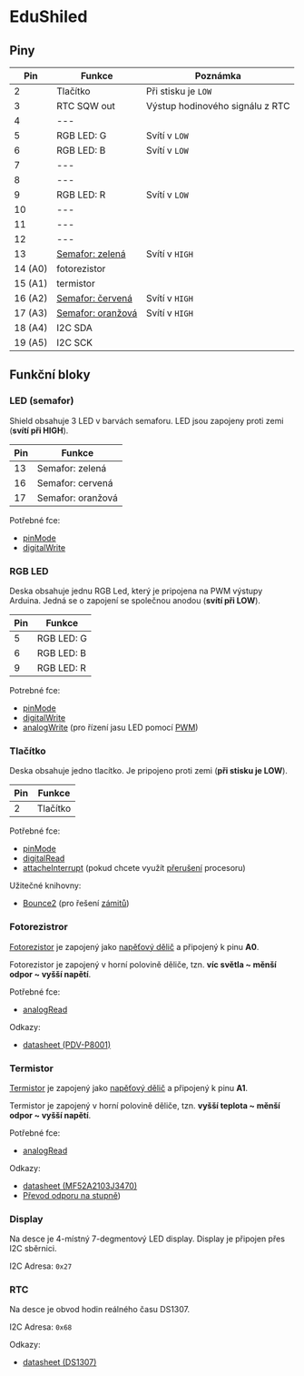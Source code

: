 # EduShiled

## Piny

| Pin     | Funkce  | Poznámka |
| ------- | ---- | ---- |
| 2       | Tlačítko | Při stisku je `LOW` |
| 3       | RTC SQW out | Výstup hodinového signálu z RTC |
| 4       | --- |  |
| 5       | RGB LED: G | Svítí v `LOW` |
| 6       | RGB LED: B | Svítí v `LOW` |
| 7       | --- |  |
| 8       | --- |  |
| 9       | RGB LED: R | Svítí v `LOW` |
| 10      | --- |  |
| 11      | --- |  |
| 12      | --- |  |
| 13      | [Semafor: zelená](#led-semafor) | Svítí v `HIGH` |
| 14 (A0) | fotorezistor |  |
| 15 (A1) | termistor |  |
| 16 (A2) | [Semafor: červená](#led-semafor) | Svítí v `HIGH` |
| 17 (A3) | [Semafor: oranžová](#led-semafor) | Svítí v `HIGH` |
| 18 (A4) | I2C SDA |  |
| 19 (A5) | I2C SCK |  |

## Funkční bloky

### LED (semafor)

Shield obsahuje 3 LED v barvách semaforu. LED jsou zapojeny proti zemi (**svítí při HIGH**).

| Pin | Funkce   |
| --- | --- |
| 13 | Semafor: zelená |
| 16 | Semafor: cervená |
| 17 | Semafor: oranžová |

Potřebné fce:
- [pinMode](https://www.arduino.cc/en/Reference/PinMode)
- [digitalWrite](https://www.arduino.cc/en/Reference/DigitalWrite)

### RGB LED 

Deska obsahuje jednu RGB Led, který je pripojena na PWM výstupy Arduina. Jedná se o zapojení se společnou anodou (**svítí při LOW**). 

| Pin | Funkce   |
| --- | --- |
| 5   | RGB LED: G |
| 6   | RGB LED: B |
| 9   | RGB LED: R |

Potrebné fce:
- [pinMode](https://www.arduino.cc/en/Reference/PinMode)
- [digitalWrite](https://www.arduino.cc/en/Reference/DigitalWrite)
- [analogWrite](https://www.arduino.cc/en/Reference/AnalogWrite) (pro řízení jasu LED pomocí [PWM](https://en.wikipedia.org/wiki/Pulse-width_modulation))

### Tlačítko

Deska obsahuje jedno tlacítko. Je pripojeno proti zemi (**při stisku je LOW**). 

| Pin | Funkce   |
| --- | --- |
| 2   | Tlačítko |

Potřebné fce:
- [pinMode](https://www.arduino.cc/en/Reference/PinMode)
- [digitalRead](https://www.arduino.cc/en/Reference/DigitalRead)
- [attacheInterrupt](https://www.arduino.cc/en/Reference/AttachInterrupt) (pokud chcete využít [přerušení](https://en.wikipedia.org/wiki/Interrupt) procesoru)

Užitečné knihovny:
- [Bounce2](https://github.com/thomasfredericks/Bounce2) (pro řešení [zámitů](https://en.wikipedia.org/wiki/Switch#Contact_bounce))

### Fotorezistror

[Fotorezistor](https://cs.wikipedia.org/wiki/Fotorezistor) je zapojený jako [napěťový dělič](https://cs.wikipedia.org/wiki/D%C4%9Bli%C4%8D_nap%C4%9Bt%C3%AD) a připojený k pinu **A0**. 

Fotorezistor je zapojený v horní polovině děliče, tzn. **víc světla ~ měnší odpor ~ vyšší napětí**.

Potřebné fce:
- [analogRead](https://www.arduino.cc/en/Reference/AnalogRead)

Odkazy:
- [datasheet (PDV-P8001)](datasheets\PDV-P8001.pdf)

### Termistor

[Termistor](https://cs.wikipedia.org/wiki/Termistor) je zapojený jako [napěťový dělič](https://cs.wikipedia.org/wiki/D%C4%9Bli%C4%8D_nap%C4%9Bt%C3%AD) a připojený k pinu **A1**. 

Termistor je zapojený v horní polovině děliče, tzn. **vyšší teplota ~ měnší odpor ~ vyšší napětí**.

Potřebné fce:
- [analogRead](https://www.arduino.cc/en/Reference/AnalogRead)

Odkazy:
- [datasheet (MF52A2103J3470)](datasheets\cantherm_mf52_1.pdf)
- [Převod odporu na stupně](http://www.cantherm.com/index.php/rt-characteristics))

### Display

Na desce je 4-místný 7-degmentový LED display. Display je připojen přes I2C sběrnici.

I2C Adresa: `0x27`

### RTC

Na desce je obvod hodin reálného času DS1307.

I2C Adresa: `0x68`

Odkazy:
- [datasheet (DS1307)](datasheets\DS1307.pdf)





